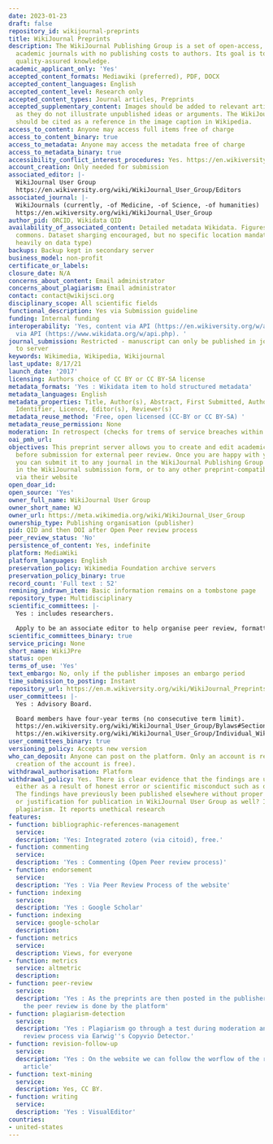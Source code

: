 ```yaml
---
date: 2023-01-23
draft: false
repository_id: wikijournal-preprints
title: WikiJournal Preprints
description: The WikiJournal Publishing Group is a set of open-access, peer-reviewed
  academic journals with no publishing costs to authors. Its goal is to provide free,
  quality-assured knowledge.
academic_applicant_only: 'Yes'
accepted_content_formats: Mediawiki (preferred), PDF, DOCX
accepted_content_languages: English
accepted_content_level: Research only
accepted_content_types: Journal articles, Preprints
accepted_supplementary_content: Images should be added to relevant articles, as long
  as they do not illustrate unpublished ideas or arguments. The WikiJournal article
  should be cited as a reference in the image caption in Wikipedia.
access_to_content: Anyone may access full items free of charge
access_to_content_binary: true
access_to_metadata: Anyone may access the metadata free of charge
access_to_metadata_binary: true
accessibility_conflict_interest_procedures: Yes. https://en.wikiversity.org/wiki/WikiJournal_User_Group/Ethics_statement#Disclosure_and_Conflict_of_Interest
account_creation: Only needed for submission
associated_editor: |-
  WikiJournal User Group
  https://en.wikiversity.org/wiki/WikiJournal_User_Group/Editors
associated_journal: |-
  WikiJournals (currently, -of Medicine, -of Science, -of humanities)
  https://en.wikiversity.org/wiki/WikiJournal_User_Group
author_pid: ORCID, Wikidata QID
availability_of_associated_content: Detailed metadata Wikidata. Figures into wikimedia
  commons. Dataset sharging encouraged, but no specific location mandated (depends
  heavily on data type)
backups: Backup kept in secondary server
business_model: non-profit
certificate_or_labels:
closure_date: N/A
concerns_about_content: Email administrator
concerns_about_plagiarism: Email administrator
contact: contact@wikijsci.org
disciplinary_scope: All scientific fields
functional_description: Yes via Submission guideline
funding: Internal funding
interoperability: 'Yes, content via API (https://en.wikiversity.org/w/api.php). Metadata
  via API (https://www.wikidata.org/w/api.php). '
journal_submission: Restricted - manuscript can only be published in journal linked
  to server
keywords: Wikimedia, Wikipedia, Wikijournal
last_update: 8/17/21
launch_date: '2017'
licensing: Authors choice of CC BY or CC BY-SA license
metadata_formats: 'Yes : Wikidata item to hold structured metadata'
metadata_languages: English
metadata_properties: Title, Author(s), Abstract, First Submitted, Author(s) info,
  Identifier, Licence, Editor(s), Reviewer(s)
metadata_reuse_method: 'Free, open licensed (CC-BY or CC BY-SA) '
metadata_reuse_permission: None
moderation: In retrospect (checks for trems of service breaches within 24 hours)
oai_pmh_url:
objectives: This preprint server allows you to create and edit academic articles drafts
  before submission for external peer review. Once you are happy with your article,
  you can submit it to any journal in the WikiJournal Publishing Group by filling
  in the WikiJournal submission form, or to any other preprint-compatible journal
  via their website
open_doar_id:
open_source: 'Yes'
owner_full_name: WikiJournal User Group
owner_short_name: WJ
owner_url: https://meta.wikimedia.org/wiki/WikiJournal_User_Group
ownership_type: Publishing organisation (publisher)
pid: QID and then DOI after Open Peer review process
peer_review_status: 'No'
persistence_of_content: Yes, indefinite
platform: MediaWiki
platform_languages: English
preservation_policy: Wikimedia Foundation archive servers
preservation_policy_binary: true
record_count: 'Full text : 52'
remining_indrawn_item: Basic information remains on a tombstone page
repository_type: Multidisciplinary
scientific_committees: |-
  Yes : includes researchers.

  Apply to be an associate editor to help organise peer review, formatting and Wikipedia-integration of potential upcoming articles. For more information : https://en.wikiversity.org/wiki/WikiJournal_User_Group/Associate_editors
scientific_committees_binary: true
service_pricing: None
short_name: WikiJPre
status: open
terms_of_use: 'Yes'
text_embargo: No, only if the publisher imposes an embargo period
time_submission_to_posting: Instant
repository_url: https://en.m.wikiversity.org/wiki/WikiJournal_Preprints
user_committees: |-
  Yes : Advisory Board.

  Board members have four-year terms (no consecutive term limit).
  https://en.wikiversity.org/wiki/WikiJournal_User_Group/Bylaws#Section_5._Duration_of_Term
  https://en.wikiversity.org/wiki/WikiJournal_User_Group/Individual_WikiJournal_bylaws#Section_4._Duration_of_Term
user_committees_binary: true
versioning_policy: Accepts new version
who_can_deposit: Anyone can post on the platform. Only an account is required ( The
  creation of the account is free).
withdrawal_authorisation: Platform
withdrawal_policy: Yes. There is clear evidence that the findings are unreliable,
  either as a result of honest error or scientific misconduct such as data fabrication.
  The findings have previously been published elsewhere without proper permission
  or justification for publication in WikiJournal User Group as well? It contains
  plagiarism. It reports unethical research
features:
- function: bibliographic-references-management
  service:
  description: 'Yes: Integrated zotero (via citoid), free.'
- function: commenting
  service:
  description: 'Yes : Commenting (Open Peer review process)'
- function: endorsement
  service:
  description: 'Yes : Via Peer Review Process of the website'
- function: indexing
  service:
  description: 'Yes : Google Scholar'
- function: indexing
  service: google-scholar
  description:
- function: metrics
  service:
  description: Views, for everyone
- function: metrics
  service: altmetric
  description:
- function: peer-review
  service:
  description: 'Yes : As the preprints are then posted in the publisher''s journals,
    the peer review is done by the platform'
- function: plagiarism-detection
  service:
  description: 'Yes : Plagiarism go through a test during moderation and open peer
    review process via Earwig''s Copyvio Detector.'
- function: revision-follow-up
  service:
  description: 'Yes : On the website we can follow the worflow of the review of the
    article'
- function: text-mining
  service:
  description: Yes, CC BY.
- function: writing
  service:
  description: 'Yes : VisualEditor'
countries:
- united-states
---
```



